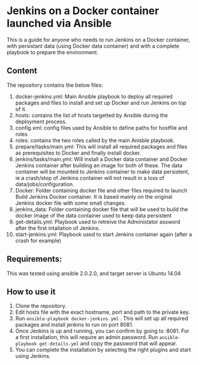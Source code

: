 Jenkins on a Docker container launched via Ansible
===========

This is a guide for anyone who needs to run Jenkins on a Docker container, with persistant data (using Docker data container) and with a complete playbook to prepare the environment.

## Content
The repository contains the below files:
1. docker-jenkins.yml: Main Ansible playbook to deploy all required packages and files to install and set up Docker and run Jenkins on top of it.
2. hosts: contains the list of hosts targetted by Ansible during the deployment process.
3. config.xml: config files used by Ansible to define paths for hostfile and roles
4. roles: contains the two roles called by the main Anisble playbook. 
  1. prepare/tasks/main.yml: This will install all required packages and files as prerequisites to Docker and finally install docker. 
  2. jenkins/tasks/main.yml: Will install a Docker data container and Docker Jenkins container after building an image for both of these. The data container will be mounted to Jenkins container to make data persistent, ie a crash/stop of Jenkins container will not result in a loss of data/jobs/configuration.
5. Docker: Folder containing docker file and other files required to launch Build Jenkins Docker container. It is based mainly on the original Jenkins docker file with some small changes. 
6. jenkins_data: Folder containing docker file that will be used to build the docker image of the data container used to keep data persistent 
7. get-details.yml: Playbook used to retreive the Administator assword after the first intallation of Jenkins.
8. start-jenkins.yml: Playbook used to start Jenkins container again (after a crash for example)

## Requirements:
This was tested using ansible 2.0.2.0, and target server is Ubuntu 14.04

## How to use it
1. Clone the repository.
2. Edit hosts file with the exact hostname, port and path to the private key.
3. Run `ansible-playbook docker-jenkins.yml` . This will set up all required packages and install jenkins to run on port 8081.
4. Once Jenkins is up and running, you can confirm by going to <hostname>:8081. For a first installation, this will require an admin password. Run `ansible-playbook get-details.yml` and copy the password that will appear.
5. You can complete the installation by selecting the right plugins and start using Jenkins.
